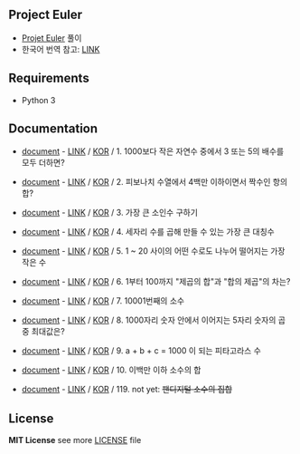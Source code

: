 ## Project Euler
* [Projet Euler](https://projecteuler.net/) 풀이 
* 한국어 번역 참고: [LINK](http://euler.synap.co.kr/)

## Requirements

* Python 3


## Documentation

* [document](doc/problems_1.md) - [LINK](https://projecteuler.net/problem=1) / [KOR](http://euler.synap.co.kr/prob_detail.php?id=1) / 1. 1000보다 작은 자연수 중에서 3 또는 5의 배수를 모두 더하면? 
* [document](doc/problems_2.md) - [LINK](https://projecteuler.net/problem=2) / [KOR](http://euler.synap.co.kr/prob_detail.php?id=2) / 2. 피보나치 수열에서 4백만 이하이면서 짝수인 항의 합?
* [document](doc/problems_3.md) - [LINK](https://projecteuler.net/problem=3) / [KOR](http://euler.synap.co.kr/prob_detail.php?id=3) / 3. 가장 큰 소인수 구하기
* [document](doc/problems_4.md) - [LINK](https://projecteuler.net/problem=4) / [KOR](http://euler.synap.co.kr/prob_detail.php?id=4) / 4. 세자리 수를 곱해 만들 수 있는 가장 큰 대칭수
* [document](doc/problems_5.md) - [LINK](https://projecteuler.net/problem=5) / [KOR](http://euler.synap.co.kr/prob_detail.php?id=5) / 5. 1 ~ 20 사이의 어떤 수로도 나누어 떨어지는 가장 작은 수
* [document](doc/problems_6.md) - [LINK](https://projecteuler.net/problem=6) / [KOR](http://euler.synap.co.kr/prob_detail.php?id=6) / 6. 1부터 100까지 "제곱의 합"과 "합의 제곱"의 차는?
* [document](doc/problems_7.md) - [LINK](https://projecteuler.net/problem=7) / [KOR](http://euler.synap.co.kr/prob_detail.php?id=7) / 7. 10001번째의 소수
* [document](doc/problems_8.md) - [LINK](https://projecteuler.net/problem=8) / [KOR](http://euler.synap.co.kr/prob_detail.php?id=8) / 8. 1000자리 숫자 안에서 이어지는 5자리 숫자의 곱 중 최대값은?
* [document](doc/problems_9.md) - [LINK](https://projecteuler.net/problem=9) / [KOR](http://euler.synap.co.kr/prob_detail.php?id=9) / 9. a + b + c = 1000 이 되는 피타고라스 수
* [document](doc/problems_10.md) - [LINK](https://projecteuler.net/problem=10) / [KOR](http://euler.synap.co.kr/prob_detail.php?id=10) / 10. 이백만 이하 소수의 합

* [document](doc/problems_118.md) - [LINK](https://projecteuler.net/problem=118) / [KOR](http://euler.synap.co.kr/prob_detail.php?id=118) / 119. not yet: ~~팬디지털 소수의 집합~~


## License

**MIT License** see more [LICENSE](LICENSE.md) file
